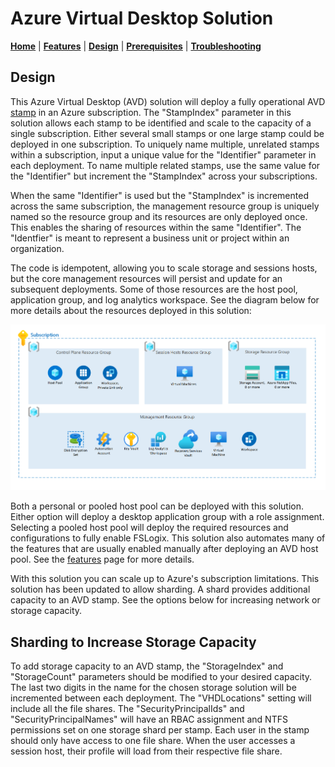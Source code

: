 # Azure Virtual Desktop Solution

[**Home**](../README.md) | [**Features**](./features.md) | [**Design**](./design.md) | [**Prerequisites**](./prerequisites.md) | [**Troubleshooting**](./troubleshooting.md)

## Design

This Azure Virtual Desktop (AVD) solution will deploy a fully operational AVD [stamp](https://learn.microsoft.com/azure/architecture/patterns/deployment-stamp) in an Azure subscription. The "StampIndex" parameter in this solution allows each stamp to be identified and scale to the capacity of a single subscription. Either several small stamps or one large stamp could be deployed in one subscription. To uniquely name multiple, unrelated stamps within a subscription, input a unique value for the "Identifier" parameter in each deployment.  To name multiple related stamps, use the same value for the "Identifier" but increment the "StampIndex" across your subscriptions.

When the same "Identifier" is used but the "StampIndex" is incremented across the same subscription, the management resource group is uniquely named so the resource group and its resources are only deployed once. This enables the sharing of resources within the same "Identifier".  The "Identfier" is meant to represent a business unit or project within an organization.

The code is idempotent, allowing you to scale storage and sessions hosts, but the core management resources will persist and update for an subsequent deployments. Some of those resources are the host pool, application group, and log analytics workspace. See the diagram below for more details about the resources deployed in this solution:

![Resources](../images/resources.png)

Both a personal or pooled host pool can be deployed with this solution. Either option will deploy a desktop application group with a role assignment. Selecting a pooled host pool will deploy the required resources and configurations to fully enable FSLogix. This solution also automates many of the features that are usually enabled manually after deploying an AVD host pool.  See the [features](./features.md) page for more details.

With this solution you can scale up to Azure's subscription limitations. This solution has been updated to allow sharding. A shard provides additional capacity to an AVD stamp. See the options below for increasing network or storage capacity.

## Sharding to Increase Storage Capacity

To add storage capacity to an AVD stamp, the "StorageIndex" and "StorageCount" parameters should be modified to your desired capacity. The last two digits in the name for the chosen storage solution will be incremented between each deployment. The "VHDLocations" setting will include all the file shares. The "SecurityPrincipalIds" and "SecurityPrincipalNames" will have an RBAC assignment and NTFS permissions set on one storage shard per stamp. Each user in the stamp should only have access to one file share. When the user accesses a session host, their profile will load from their respective file share.
